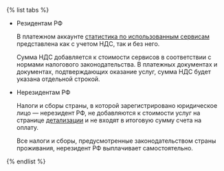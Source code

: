 
{% list tabs %}

  - Резидентам РФ

    В платежном аккаунте [статистика по использованным сервисам](../operations/check-charges.md) представлена как с учетом НДС, так и без него.

    Сумма НДС добавляется к стоимости сервисов в соответствии с нормами налогового законодательства. В платежных документах и документах, подтверждающих оказание услуг, сумма НДС будет указана отдельной строкой.

       
  - Нерезидентам РФ

    Налоги и сборы страны, в которой зарегистрировано юридическое лицо — нерезидент РФ, не добавляются к стоимости услуг на странице [детализации](../operations/check-charges.md) и не входят в итоговую сумму счета на оплату. 

    Все налоги и сборы, предусмотренные законодательством страны проживания, нерезидент РФ выплачивает самостоятельно. 

    
{% endlist %} 